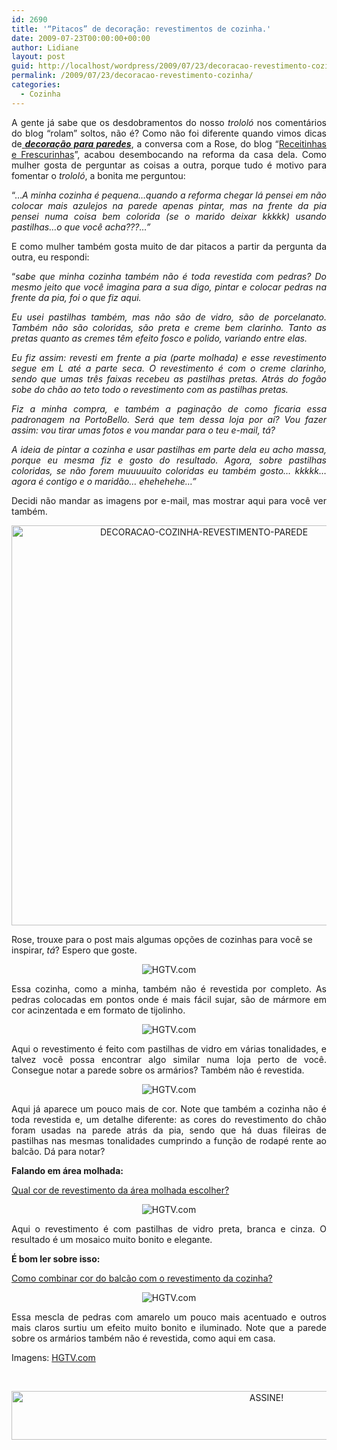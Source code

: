 ```yaml
---
id: 2690
title: '“Pitacos” de decoração: revestimentos de cozinha.'
date: 2009-07-23T00:00:00+00:00
author: Lidiane
layout: post
guid: http://localhost/wordpress/2009/07/23/decoracao-revestimento-cozinha/
permalink: /2009/07/23/decoracao-revestimento-cozinha/
categories:
  - Cozinha
---
```

<p style="text-align: justify;">
  A gente já sabe que os desdobramentos do nosso <em>trololó</em> nos comentários do blog “rolam” soltos, não é? Como não foi diferente quando vimos dicas de<a href="http://www.trololodemulher.com.br/2009/07/13/alternativas-que-podem-transformar-sua-parede/" target="_self"> <strong><em>decoração para paredes</em></strong></a>, a conversa com a Rose, do blog “<a href="http://receitinhasefrescurinhas.blogspot.com/" target="_blank">Receitinhas e Frescurinhas</a>”, acabou desembocando na reforma da casa dela. Como mulher gosta de perguntar as coisas a outra, porque tudo é motivo para fomentar o <em>trololó</em>, a bonita me perguntou:
</p>

<p style="text-align: justify;">
  “…<em>A minha cozinha é pequena…quando a reforma chegar lá pensei em não colocar mais azulejos na parede apenas pintar, mas na frente da pia pensei numa coisa bem colorida (se o marido deixar kkkkk) usando pastilhas…o que você acha???…”</em>
</p>

<p style="text-align: justify;">
  E como mulher também gosta muito de dar pitacos a partir da pergunta da outra, eu respondi:
</p>

<p style="text-align: justify;">
  “<em>sabe que minha cozinha também não é toda revestida com pedras? Do mesmo jeito que você imagina para a sua digo, pintar e colocar pedras na frente da pia, foi o que fiz aqui. </em>
</p>

<p style="text-align: justify;">
  <em>Eu usei pastilhas também, mas não são de vidro, são de porcelanato. Também não são coloridas, são preta e creme bem clarinho. Tanto as pretas quanto as cremes têm efeito fosco e polido, variando entre elas. </em>
</p>

<p style="text-align: justify;">
  <em>Eu fiz assim: revesti em frente a pia (parte molhada) e esse revestimento segue em L até a parte seca. O revestimento é com o creme clarinho, sendo que umas três faixas recebeu as pastilhas pretas. Atrás do fogão sobe do chão ao teto todo o revestimento com as pastilhas pretas. </em>
</p>

<p style="text-align: justify;">
  <em>Fiz a minha compra, e também a paginação de como ficaria essa padronagem na PortoBello. Será que tem dessa loja por aí? Vou fazer assim: vou tirar umas fotos e vou mandar para o teu e-mail, tá? </em>
</p>

<p style="text-align: justify;">
  <em>A ideia de pintar a cozinha e usar pastilhas em parte dela eu acho massa, porque eu mesma fiz e gosto do resultado. Agora, sobre pastilhas coloridas, se não forem muuuuuito coloridas eu também gosto… kkkkk… agora é contigo e o maridão… ehehehehe…”</em>
</p>

<p style="text-align: justify;">
  Decidi não mandar as imagens por e-mail, mas mostrar aqui para você ver também.
</p>

<p align="center">
  <a href="http://www.trololodemulher.com.br/blog/wp-content/uploads/2014/06/DECORACAO-COZINHA-REVESTIMENTO-PAREDE.png"><img class="alignnone size-full wp-image-10140" src="http://www.trololodemulher.com.br/blog/wp-content/uploads/2014/06/DECORACAO-COZINHA-REVESTIMENTO-PAREDE.png" alt="DECORACAO-COZINHA-REVESTIMENTO-PAREDE" width="600" height="640" /></a>
</p>

Rose, trouxe para o post mais algumas opções de cozinhas para você se inspirar, _tá_? Espero que goste.

<p style="text-align: center;">
  <img class="aligncenter" title="HGTV.com" src="http://img.hgtv.com/HGTV/2008/04/28/rms-Jeff-kitchen-backsplash_lg.jpg" alt="HGTV.com" />
</p>

<p style="text-align: justify;">
  Essa cozinha, como a minha, também não é revestida por completo. As pedras colocadas em pontos onde é mais fácil sujar, são de mármore em cor acinzentada e em formato de tijolinho.
</p>

<p style="text-align: center;">
  <img class="aligncenter" title="HGTV.com" src="http://img.hgtv.com/HGTV/2008/04/29/erica-islas-kitchen-backsplash_lg.jpg" alt="HGTV.com" />
</p>

<p style="text-align: justify;">
  Aqui o revestimento é feito com pastilhas de vidro em várias tonalidades, e talvez você possa encontrar algo similar numa loja perto de você. Consegue notar a parede sobre os armários? Também não é revestida.
</p>

<p style="text-align: center;">
  <img class="aligncenter" title="HGTV.com" src="http://img.hgtv.com/HGTV/2008/04/28/hdivd310-kitchen-backsplash_lg.jpg" alt="HGTV.com" />
</p>

<p style="text-align: justify;">
  Aqui já aparece um pouco mais de cor. Note que também a cozinha não é toda revestida e, um detalhe diferente: as cores do revestimento do chão foram usadas na parede atrás da pia, sendo que há duas fileiras de pastilhas nas mesmas tonalidades cumprindo a função de rodapé rente ao balcão. Dá para notar?
</p>

<p style="text-align: justify;">
  <strong>Falando em área molhada:</strong>
</p>

<p style="text-align: justify;">
  <a href="http://www.decoracaodacasa.com/cozinha-revestimento/" target="_blank">Qual cor de revestimento da área molhada escolher?</a>
</p>

<p style="text-align: center;">
  <img class="aligncenter" title="HGTV.com" src="http://img.hgtv.com/HGTV/2008/04/28/hdivd911-kitchen-backsplash_lg.jpg" alt="HGTV.com" />
</p>

<p style="text-align: justify;">
  Aqui o revestimento é com pastilhas de vidro preta, branca e cinza. O resultado é um mosaico muito bonito e elegante.
</p>

<p style="text-align: justify;">
  <strong>É bom ler sobre isso:</strong>
</p>

<p style="text-align: justify;">
  <a href="http://www.decoracaodacasa.com/balcao-revestimento-cozinha/" target="_blank">Como combinar cor do balcão com o revestimento da cozinha?</a>
</p>

<p style="text-align: center;">
  <img class="aligncenter" title="HGTV.com" src="http://img.hgtv.com/HGTV/2008/04/28/rms-gfsgirl-kitchen-backspl_lg.jpg" alt="HGTV.com" />
</p>

<p style="text-align: justify;">
  Essa mescla de pedras com amarelo um pouco mais acentuado e outros mais claros surtiu um efeito muito bonito e iluminado. Note que a parede sobre os armários também não é revestida, como aqui em casa.
</p>

Imagens: <a href="http://www.hgtv.com/" target="_blank">HGTV.com</a>

&nbsp;

<p align="center">
  <a href="http://feedburner.google.com/fb/a/mailverify?uri=blogbichafemea&loc=pt_BR" target="_blank"><img class="alignnone size-full wp-image-10439" src="http://www.trololodemulher.com.br/blog/wp-content/uploads/2014/09/ASSINE.png" alt="ASSINE!" width="800" height="78" /></a>
</p>

<p align="center">
  <p>
    &nbsp;
  </p>
  
  <p align="center">